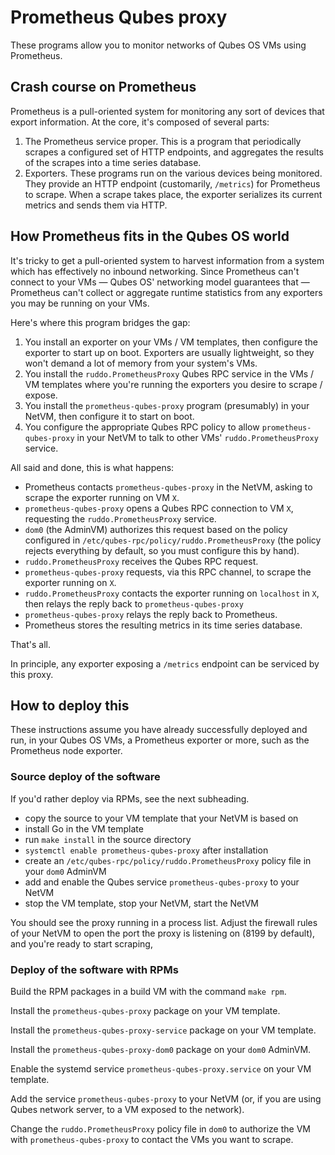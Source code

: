 # Prometheus Qubes proxy

These programs allow you to monitor networks of Qubes OS VMs using Prometheus.

## Crash course on Prometheus

Prometheus is a pull-oriented system for monitoring any sort of devices that export information.  At the core, it's composed of several parts:

1. The Prometheus service proper.  This is a program that periodically scrapes a configured set of HTTP endpoints, and aggregates the results of the scrapes into a time series database.
2. Exporters.  These programs run on the various devices being monitored.  They provide an HTTP endpoint (customarily, `/metrics`) for Prometheus to scrape.  When a scrape takes place, the exporter serializes its current metrics and sends them via HTTP.

## How Prometheus fits in the Qubes OS world

It's tricky to get a pull-oriented system to harvest information from a system which has effectively no inbound networking.  Since Prometheus can't connect to your VMs — Qubes OS' networking model guarantees that — Prometheus can't collect or aggregate runtime statistics from any exporters you may be running on your VMs.

Here's where this program bridges the gap:

1. You install an exporter on your VMs / VM templates, then configure the exporter to start up on boot.  Exporters are usually lightweight, so they won't demand a lot of memory from your system's VMs.
2. You install the `ruddo.PrometheusProxy` Qubes RPC service in the VMs / VM templates where you're running the exporters you desire to scrape / expose.
3. You install the `prometheus-qubes-proxy` program (presumably) in your NetVM, then configure it to start on boot.
4. You configure the appropriate Qubes RPC policy to allow `prometheus-qubes-proxy` in your NetVM to talk to other VMs' `ruddo.PrometheusProxy` service.

All said and done, this is what happens:

* Prometheus contacts `prometheus-qubes-proxy` in the NetVM, asking to scrape the exporter running on VM `X`.
* `prometheus-qubes-proxy` opens a Qubes RPC connection to VM `X`, requesting the `ruddo.PrometheusProxy` service.
* `dom0` (the AdminVM) authorizes this request based on the policy configured in `/etc/qubes-rpc/policy/ruddo.PrometheusProxy` (the policy rejects everything by default, so you must configure this by hand).
* `ruddo.PrometheusProxy` receives the Qubes RPC request.
* `prometheus-qubes-proxy` requests, via this RPC channel, to scrape the exporter running on `X`.
* `ruddo.PrometheusProxy` contacts the exporter running on `localhost` in `X`, then relays the reply back to `prometheus-qubes-proxy`
* `prometheus-qubes-proxy` relays the reply back to Prometheus.
* Prometheus stores the resulting metrics in its time series database.

That's all.

In principle, any exporter exposing a `/metrics` endpoint can be serviced by this proxy.

## How to deploy this

These instructions assume you have already successfully deployed and run, in your Qubes OS VMs, a Prometheus exporter or more, such as the Prometheus node exporter.

### Source deploy of the software

If you'd rather deploy via RPMs, see the next subheading.

* copy the source to your VM template that your NetVM is based on
* install Go in the VM template
* run `make install` in the source directory
* `systemctl enable prometheus-qubes-proxy` after installation
* create an `/etc/qubes-rpc/policy/ruddo.PrometheusProxy` policy file in your `dom0` AdminVM
* add and enable the Qubes service `prometheus-qubes-proxy` to your NetVM
* stop the VM template, stop your NetVM, start the NetVM

You should see the proxy running in a process list.  Adjust the firewall rules of your NetVM to open the port the proxy is listening on (8199 by default), and you're ready to start scraping,

### Deploy of the software with RPMs

Build the RPM packages in a build VM with the command `make rpm`.

Install the `prometheus-qubes-proxy` package on your VM template.

Install the `prometheus-qubes-proxy-service` package on your VM template.

Install the `prometheus-qubes-proxy-dom0` package on your `dom0` AdminVM.

Enable the systemd service `prometheus-qubes-proxy.service` on your VM template.

Add the service `prometheus-qubes-proxy` to your NetVM (or, if you are using Qubes network server, to a VM exposed to the network).

Change the `ruddo.PrometheusProxy` policy file in `dom0` to authorize the VM with `prometheus-qubes-proxy` to contact the VMs you want to scrape.
